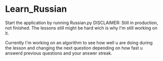 ﻿# Learn_Russian
Start the application by running Russian.py DISCLAIMER: Still in production, not finished. 
The lessons still might be hard wich is why I'm still working on it.

Currently I'm working on an algorithm to see how well u are doing during the lesson 
and changing the next question depending on how fast u answerd previous questions and your answer streak.
